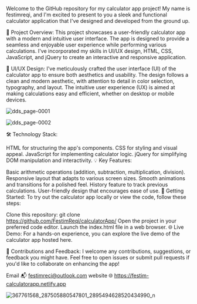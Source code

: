 Welcome to the GitHub repository for my calculator app project! My name is festimreqi, and I'm excited to present to you a sleek and functional calculator application that I've designed and developed from the ground up.

📱 Project Overview:
This project showcases a user-friendly calculator app with a modern and intuitive user interface. The app is designed to provide a seamless and enjoyable user experience while performing various calculations. I've incorporated my skills in UI/UX design, HTML, CSS, JavaScript, and jQuery to create an interactive and responsive application.

🎨 UI/UX Design:
I've meticulously crafted the user interface (UI) of the calculator app to ensure both aesthetics and usability. The design follows a clean and modern aesthetic, with attention to detail in color selection, typography, and layout. The intuitive user experience (UX) is aimed at making calculations easy and efficient, whether on desktop or mobile devices.

![dds_page-0001](https://github.com/FestimReqi/calculatorApp/assets/45433214/1928e748-6be1-462c-990e-cf38d0593656)

![dds_page-0002](https://github.com/FestimReqi/calculatorApp/assets/45433214/dc12a904-ecdd-4563-b48f-754f8d29a3d0)


🛠️ Technology Stack:

HTML for structuring the app's components.
CSS for styling and visual appeal.
JavaScript for implementing calculator logic.
jQuery for simplifying DOM manipulation and interactivity.
💡 Key Features:

Basic arithmetic operations (addition, subtraction, multiplication, division).
Responsive layout that adapts to various screen sizes.
Smooth animations and transitions for a polished feel.
History feature to track previous calculations.
User-friendly design that encourages ease of use.
🚀 Getting Started:
To try out the calculator app locally or view the code, follow these steps:

Clone this repository: git clone https://github.com/FestimReqi/calculatorApp/
Open the project in your preferred code editor.
Launch the index.html file in a web browser.
🌐 Live Demo:
For a hands-on experience, you can explore the live demo of the calculator app hosted here.

🤝 Contributions and Feedback:
I welcome any contributions, suggestions, or feedback you might have. Feel free to open issues or submit pull requests if you'd like to collaborate on enhancing the app!

Email 📬 festimreci@outlook.com  website 🌐 https://festim-calculatorapp.netlify.app



![367761568_287505880547801_2895494628520434990_n](https://github.com/FestimReqi/calculatorApp/assets/45433214/e61ac949-02e6-49a7-9a25-317008e2bdf5)

